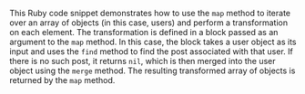 This Ruby code snippet demonstrates how to use the `map` method to iterate over an array of objects (in this case, users) and perform a transformation on each element. The transformation is defined in a block passed as an argument to the `map` method. In this case, the block takes a user object as its input and uses the `find` method to find the post associated with that user. If there is no such post, it returns `nil`, which is then merged into the user object using the `merge` method. The resulting transformed array of objects is returned by the `map` method.